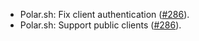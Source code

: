 - Polar.sh: Fix client authentication ([#286](https://github.com/pilcrowonpaper/arctic/pull/286)).
- Polar.sh: Support public clients ([#286](https://github.com/pilcrowonpaper/arctic/pull/286)).
